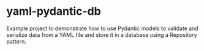 # yaml-pydantic-db
Example project to demonstrate how to use Pydantic models to validate and  serialize data from a YAML file and store it in a database using a Repository pattern.
